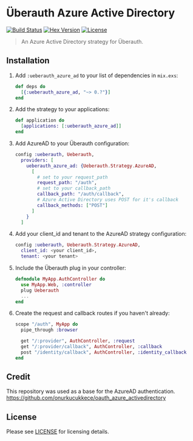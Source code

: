 # Überauth Azure Active Directory
[![Build Status][travis-img]][travis] [![Hex Version][hex-img]][hex] [![License][license-img]][license]

[travis-img]: https://travis-ci.org/whossname/ueberauth_identity.svg?branch=master
[travis]: https://travis-ci.org/whossname/ueberauth_azure_ad
[hex-img]: https://img.shields.io/hexpm/v/ueberauth_azure_ad.svg
[hex]: https://hex.pm/packages/ueberauth_azure_ad
[license-img]: http://img.shields.io/badge/license-MIT-brightgreen.svg
[license]: http://opensource.org/licenses/MIT

> An Azure Active Directory strategy for Überauth.

## Installation

1. Add `:ueberauth_azure_ad` to your list of dependencies in `mix.exs`:

    ```elixir
    def deps do
      [{:ueberauth_azure_ad, "~> 0.?"}]
    end
    ```

1. Add the strategy to your applications:

    ```elixir
    def application do
      [applications: [:ueberauth_azure_ad]]
    end
    ```

1. Add AzureAD to your Überauth configuration:

    ```elixir
    config :ueberauth, Ueberauth,
      providers: [
        ueberauth_azure_ad: {Ueberauth.Strategy.AzureAD,
          [
            # set to your request_path
            request_path: "/auth",
            # set to your callback_path
            callback_path: "/auth/callback",
            # Azure Active Directory uses POST for it's callback
            callback_methods: ["POST"]
          ]
        }
      ]
    ```

1. Add your client_id and tenant to the AzureAD strategy configuration:

    ```elixir
    config :ueberauth, Ueberauth.Strategy.AzureAD,
      client_id: <your client_id>,
      tenant: <your tenant>
    ```

1.  Include the Überauth plug in your controller:

    ```elixir
    defmodule MyApp.AuthController do
      use MyApp.Web, :controller
      plug Ueberauth
      ...
    end
    ```

1.  Create the request and callback routes if you haven't already:

    ```elixir
    scope "/auth", MyApp do
      pipe_through :browser

      get "/:provider", AuthController, :request
      get "/:provider/callback", AuthController, :callback
      post "/identity/callback", AuthController, :identity_callback
    end
    ```

## Credit
This repository was used as a base for the AzureAD authentication.
https://github.com/onurkucukkece/oauth_azure_activedirectory

## License

Please see [LICENSE](https://github.com/whossname/ueberauth_azure_ad/blob/master/LICENSE.md) for licensing details.

